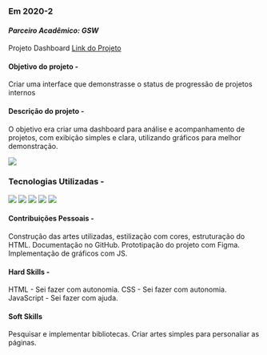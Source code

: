 ### Em 2020-2

#### *Parceiro Acadêmico: GSW*
Projeto Dashboard
[Link do Projeto](https://github.com/cpusfatec/DashBoard)

#### Objetivo do projeto -
Criar uma interface que demonstrasse o status de progressão de projetos internos

#### Descrição do projeto -
O objetivo era criar uma dashboard para análise e acompanhamento de projetos, com exibição simples e clara, utilizando gráficos para melhor demonstração.

<img src="https://github.com/cpusfatec/DashBoard/blob/main/SPRINT%204/GIF-PROJETO-SPRINT-4.gif"/>


### Tecnologias Utilizadas -
<img src="https://img.shields.io/badge/html5-%23E34F26.svg?style=for-the-badge&logo=html5&logoColor=white" /> <img src="https://img.shields.io/badge/css3-%231572B6.svg?style=for-the-badge&logo=css3&logoColor=white"/> <img src="https://img.shields.io/badge/javascript-%23323330.svg?style=for-the-badge&logo=javascript&logoColor=%23F7DF1E"/> <img src="https://img.shields.io/badge/php-%23777BB4.svg?style=for-the-badge&logo=php&logoColor=white"/> <img src="https://img.shields.io/badge/mysql-%2300f.svg?style=for-the-badge&logo=mysql&logoColor=white"/>

#### Contribuições Pessoais -

Construção das artes utilizadas, estilização com cores, estruturação do HTML.
Documentação no GitHub.
Prototipação do projeto com Figma.
Implementação de gráficos com JS.

#### Hard Skills -

HTML - Sei fazer com autonomia.
CSS - Sei fazer com autonomia.
JavaScript - Sei fazer com ajuda.

#### Soft Skills

Pesquisar e implementar bibliotecas.
Criar artes simples para personaliar as páginas.